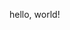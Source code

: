 <html>   
        <head>        
                <meta charset="UTF-8">      
                <title>hello, world!</title>
                <meta name="viewport" content="width=device=width, initial-scale=1">
                <style> 
@media (max-width: 9.5in) {
p { color: green; }
}
                </style>    
       </head>    
       <body>       
                <p>hello, world!</p>   
       </body>
 </html>
